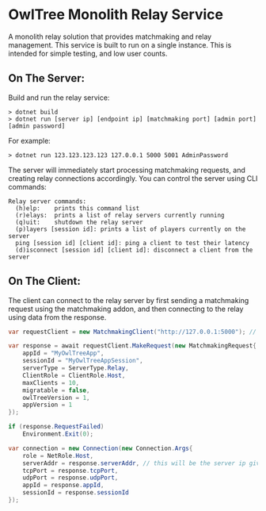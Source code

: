 # OwlTree Monolith Relay Service

A monolith relay solution that provides matchmaking and relay management. This service is built to run on a single instance. This is intended for simple testing, and low user counts.

## On The Server:

Build and run the relay service:
```
> dotnet build
> dotnet run [server ip] [endpoint ip] [matchmaking port] [admin port] [admin password]
```

For example:
```
> dotnet run 123.123.123.123 127.0.0.1 5000 5001 AdminPassword
```

The server will immediately start processing matchmaking requests, and creating relay connections accordingly. You can control the server using CLI commands:

```
Relay server commands:
  (h)elp:    prints this command list
  (r)elays:  prints a list of relay servers currently running
  (q)uit:    shutdown the relay server
  (p)layers [session id]: prints a list of players currently on the server
  ping [session id] [client id]: ping a client to test their latency
  (d)isconnect [session id] [client id]: disconnect a client from the server
```

## On The Client:

The client can connect to the relay server by first sending a matchmaking request using the matchmaking addon, and then connecting to the relay using data from the response.

```cs
var requestClient = new MatchmakingClient("http://127.0.0.1:5000"); // the URL used by the server

var response = await requestClient.MakeRequest(new MatchmakingRequest{
    appId = "MyOwlTreeApp",
    sessionId = "MyOwlTreeAppSession",
    serverType = ServerType.Relay,
    ClientRole = ClientRole.Host,
    maxClients = 10,
    migratable = false,
    owlTreeVersion = 1,
    appVersion = 1
});

if (response.RequestFailed)
    Environment.Exit(0);

var connection = new Connection(new Connection.Args{
    role = NetRole.Host,
    serverAddr = response.serverAddr, // this will be the server ip given in the relay program args
    tcpPort = response.tcpPort,
    udpPort = response.udpPort,
    appId = response.appId,
    sessionId = response.sessionId
});
```
